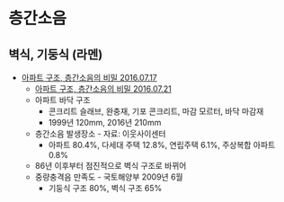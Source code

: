 # 층간소음

## 벽식, 기둥식 (라멘)
* [아파트 구조, 층간소음의 비밀 2016.07.17](https://www.youtube.com/watch?v=Q3MUBHNOZCY)
  * [아파트 구조, 층간소음의 비밀 2016.07.21](http://news.kbs.co.kr/news/view.do?ncd=3316059)
  * 아파트 바닥 구조
    * 콘크리트 슬래브, 완충재, 기포 콘크리트, 마감 모르터, 바닥 마감재
    * 1999년 120mm, 2016년 210mm
  * 층간소음 발생장소 - 자료: 이웃사이센터
    * 아파트 80.4%, 다세대 주택 12.8%, 연립주택 6.1%, 주상복합 아파트 0.8%
  * 86년 이후부터 점진적으로 벽식 구조로 바뀌어
  * 중량충격음 만족도 - 국토해양부 2009년 6월
    * 기둥식 구조 80%, 벽식 구조 65%